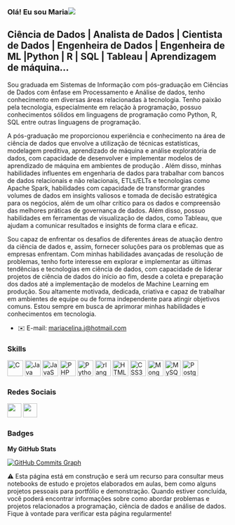 ### Olá! Eu sou Maria![](https://user-images.githubusercontent.com/18350557/176309783-0785949b-9127-417c-8b55-ab5a4333674e.gif) 

<!--
**MariaCelinaJ/MariaCelinaJ** is a ✨ _special_ ✨ repository because its `README.md` (this file) appears on your GitHub profile.

Here are some ideas to get you started:

- 🔭 I’m currently working on Cientista de dados
- 🌱 I’m currently learning ...
- 👯 I’m looking to collaborate on ...
- 🤔 I’m looking for help with ...
- 💬 Ask me about ...
- 📫 How to reach me: ...
- 😄 Pronouns: ...
- ⚡ Fun fact: ...
-->
## Ciência de Dados | Analista de Dados | Cientista de Dados | Engenheira de Dados | Engenheira de ML |Python | R | SQL | Tableau | Aprendizagem de máquina...

Sou graduada em Sistemas de Informação com pós-graduação em Ciências de Dados com ênfase em Processamento e Análise de dados, tenho conhecimento em diversas áreas relacionadas à tecnologia. Tenho paixão pela tecnologia, especialmente em relação à programação, possuo conhecimentos sólidos em linguagens de programação como Python, R, SQL entre outras linguagens de programação.

A pós-graduação me proporcionou experiência e conhecimento na área de ciência de dados que envolve a utilização de técnicas estatísticas, modelagem preditiva, aprendizado de máquina e análise exploratória de dados, com capacidade de desenvolver e implementar modelos de aprendizado de máquina em ambientes de produção . Além disso, minhas habilidades influentes em engenharia de dados para trabalhar com bancos de dados relacionais e não relacionais, ETLs/ELTs e tecnologias como Apache Spark, habilidades com capacidade de transformar grandes volumes de dados em insights valiosos e tomada de decisão estratégica para os negócios, além de um olhar crítico para os dados e compreensão das melhores práticas de governança de dados. Além disso, possuo habilidades em ferramentas de visualização de dados, como Tableau, que ajudam a comunicar resultados e insights de forma clara e eficaz. 

Sou capaz de enfrentar os desafios de diferentes áreas de atuação dentro da ciência de dados e, assim, fornecer soluções para os problemas que as empresas enfrentam. Com minhas habilidades avançadas de resolução de problemas, tenho forte interesse em explorar e implementar as últimas tendências e tecnologias em ciência de dados, com capacidade de liderar projetos de ciência de dados do início ao fim, desde a coleta e preparação dos dados até a implementação de modelos de Machine Learning em produção. Sou altamente motivada, dedicada, criativa e capaz de trabalhar em ambientes de equipe ou de forma independente para atingir objetivos comuns. Estou sempre em busca de aprimorar minhas habilidades e conhecimentos em tecnologia. 

* ✉️ E-mail: [mariacelina.j@hotmail.com](mailto:mariacelina.j@hotmail.com)[](mailto:mariacelina.j@hotmail.com)

### Skills

<p align="left">
<a href="https://docs.microsoft.com/en-us/cpp/?view=msvc-170" target="_blank" rel="noreferrer"><img src="https://raw.githubusercontent.com/danielcranney/readme-generator/main/public/icons/skills/c-colored.svg" width="36" height="36" alt="C" /></a>
<a href="https://www.oracle.com/java/" target="_blank" rel="noreferrer"><img src="https://raw.githubusercontent.com/danielcranney/readme-generator/main/public/icons/skills/java-colored.svg" width="36" height="36" alt="Java" /></a>
<a href="https://developer.mozilla.org/en-US/docs/Web/JavaScript" target="_blank" rel="noreferrer"><img src="https://raw.githubusercontent.com/danielcranney/readme-generator/main/public/icons/skills/javascript-colored.svg" width="36" height="36" alt="JavaScript" /></a>
<a href="https://www.php.net/" target="_blank" rel="noreferrer"><img src="https://raw.githubusercontent.com/danielcranney/readme-generator/main/public/icons/skills/php-colored.svg" width="36" height="36" alt="PHP" /></a>
<a href="https://www.python.org/" target="_blank" rel="noreferrer"><img src="https://raw.githubusercontent.com/danielcranney/readme-generator/main/public/icons/skills/python-colored.svg" width="36" height="36" alt="Python" /></a>
<a href="https://www.r-project.org/" target="_blank" rel="noreferrer"><img src="https://raw.githubusercontent.com/danielcranney/readme-generator/main/public/icons/skills/rlang-colored.svg" width="36" height="36" alt="rlang" /></a>
<a href="https://developer.mozilla.org/en-US/docs/Glossary/HTML5" target="_blank" rel="noreferrer"><img src="https://raw.githubusercontent.com/danielcranney/readme-generator/main/public/icons/skills/html5-colored.svg" width="36" height="36" alt="HTML5" /></a>
<a href="https://www.w3.org/TR/CSS/#css" target="_blank" rel="noreferrer"><img src="https://raw.githubusercontent.com/danielcranney/readme-generator/main/public/icons/skills/css3-colored.svg" width="36" height="36" alt="CSS3" /></a>
<a href="https://www.mongodb.com/" target="_blank" rel="noreferrer"><img src="https://raw.githubusercontent.com/danielcranney/readme-generator/main/public/icons/skills/mongodb-colored.svg" width="36" height="36" alt="MongoDB" /></a>
<a href="https://www.mysql.com/" target="_blank" rel="noreferrer"><img src="https://raw.githubusercontent.com/danielcranney/readme-generator/main/public/icons/skills/mysql-colored.svg" width="36" height="36" alt="MySQL" /></a>
<a href="https://www.postgresql.org/" target="_blank" rel="noreferrer"><img src="https://raw.githubusercontent.com/danielcranney/readme-generator/main/public/icons/skills/postgresql-colored.svg" width="36" height="36" alt="PostgreSQL" /></a>
</p>

### Redes Sociais

<p align="left"> <a href="https://www.github.com/MariaCelinaJ" target="_blank" rel="noreferrer"><img src="https://raw.githubusercontent.com/danielcranney/readme-generator/main/public/icons/socials/github.svg" width="32" height="32" /></a> <a href="https://www.linkedin.com/in/maria-celina-jara" target="_blank" rel="noreferrer"><img src="https://raw.githubusercontent.com/danielcranney/readme-generator/main/public/icons/socials/linkedin.svg" width="32" height="32" /></a></p>

### Badges

<b>My GitHub Stats</b>

<a href="http://www.github.com/MariaCelinaJ"><img src="https://github-readme-activity-graph.cyclic.app/graph?username=MariaCelinaJ&bg_color=1c1917&color=ffffff&line=0891b2&point=ffffff&area_color=1c1917&area=true&hide_border=true&custom_title=GitHub%20Commits%20Graph" alt="GitHub Commits Graph" /></a>

⚠️ Esta página está em construção e será um recurso para consultar meus notebooks de estudo e projetos elaborados em aulas, bem como alguns projetos pessoais para portfólio e demonstração. Quando estiver concluída, você poderá encontrar informações sobre como abordar problemas e projetos relacionados a programação, ciência de dados e análise de dados. Fique à vontade para verificar esta página regularmente!
